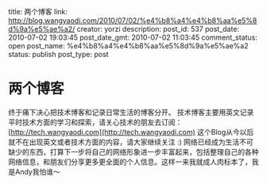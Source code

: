 title: 两个博客
link: http://blog.wangyaodi.com/2010/07/02/%e4%b8%a4%e4%b8%aa%e5%8d%9a%e5%ae%a2/
creator: yorzi
description: 
post_id: 537
post_date: 2010-07-02 19:03:45
post_date_gmt: 2010-07-02 11:03:45
comment_status: open
post_name: %e4%b8%a4%e4%b8%aa%e5%8d%9a%e5%ae%a2
status: publish
post_type: post

# 两个博客

终于痛下决心把技术博客和记录日常生活的博客分开。 技术博客主要用英文记录平时技术方面的学习和探索，请关心技术的朋友去订阅：[http://tech.wangyaodi.com](http://tech.wangyaodi.com) 这个Blog从今以后就不在出现英文或者技术方面的内容，请大家继续关注 :) 网络已经成为生活不可缺少的东西，打算下一步将自己的网络形象进一步丰富起来，包括整理自己的各种网络信息，和朋友们分享更多更全面的个人信息。这样一来我就成人肉标本了，我是Andy我怕谁～